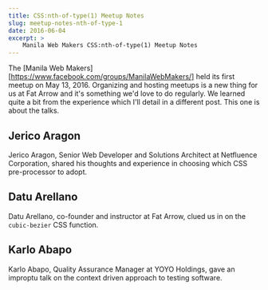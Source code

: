 ```yaml
---
title: CSS:nth-of-type(1) Meetup Notes
slug: meetup-notes-nth-of-type-1
date: 2016-06-04
excerpt: >
    Manila Web Makers CSS:nth-of-type(1) Meetup Notes
---
```


The [Manila Web Makers][https://www.facebook.com/groups/ManilaWebMakers/] held its first meetup on May 13, 2016. Organizing and hosting meetups is a new thing for us at Fat Arrow and it's something we'd love to do regularly. We learned quite a bit from the experience which I'll detail in a different post. This one is about the talks.

## Jerico Aragon
Jerico Aragon, Senior Web Developer and Solutions Architect at Netfluence Corporation, shared his thoughts and experience in choosing which CSS pre-processor to adopt.


## Datu Arellano
Datu Arellano, co-founder and instructor at Fat Arrow, clued us in on the `cubic-bezier` CSS function.


## Karlo Abapo
Karlo Abapo, Quality Assurance Manager at YOYO Holdings, gave an improptu talk on the context driven approach to testing software.
